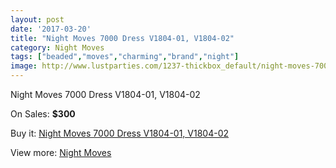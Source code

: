 ```yaml
---
layout: post
date: '2017-03-20'
title: "Night Moves 7000 Dress V1804-01, V1804-02"
category: Night Moves
tags: ["beaded","moves","charming","brand","night"]
image: http://www.lustparties.com/1237-thickbox_default/night-moves-7000-dress-v1804-01-v1804-02.jpg
---
```

Night Moves 7000 Dress V1804-01, V1804-02

On Sales: **$300**
<a href="https://www.lustparties.com/en/night-moves/398-night-moves-7000-dress-v1804-01-v1804-02.html"><amp-img layout="responsive" width="600" height="600" src="//www.lustparties.com/1237-thickbox_default/night-moves-7000-dress-v1804-01-v1804-02.jpg" alt="Night Moves 7000 Dress V1804-01, V1804-02 0" /></a>
<a href="https://www.lustparties.com/en/night-moves/398-night-moves-7000-dress-v1804-01-v1804-02.html"><amp-img layout="responsive" width="600" height="600" src="//www.lustparties.com/1240-thickbox_default/night-moves-7000-dress-v1804-01-v1804-02.jpg" alt="Night Moves 7000 Dress V1804-01, V1804-02 1" /></a>
<a href="https://www.lustparties.com/en/night-moves/398-night-moves-7000-dress-v1804-01-v1804-02.html"><amp-img layout="responsive" width="600" height="600" src="//www.lustparties.com/1239-thickbox_default/night-moves-7000-dress-v1804-01-v1804-02.jpg" alt="Night Moves 7000 Dress V1804-01, V1804-02 2" /></a>
<a href="https://www.lustparties.com/en/night-moves/398-night-moves-7000-dress-v1804-01-v1804-02.html"><amp-img layout="responsive" width="600" height="600" src="//www.lustparties.com/1238-thickbox_default/night-moves-7000-dress-v1804-01-v1804-02.jpg" alt="Night Moves 7000 Dress V1804-01, V1804-02 3" /></a>

Buy it: [Night Moves 7000 Dress V1804-01, V1804-02](https://www.lustparties.com/en/night-moves/398-night-moves-7000-dress-v1804-01-v1804-02.html "Night Moves 7000 Dress V1804-01, V1804-02")

View more: [Night Moves](https://www.lustparties.com/en/3-night-moves "Night Moves")